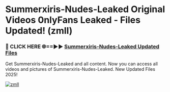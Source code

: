 # Summerxiris-Nudes-Leaked Original Videos 0nlyFans Leaked - Files Updated! (zmll)

<h3>🔴 CLICK HERE 🌐==►► <a href="https://tinyurl.com/4mcuefdz" rel="nofollow">Summerxiris-Nudes-Leaked Updated Files</a></h3>

Get Summerxiris-Nudes-Leaked and all content. Now you can access all videos and pictures of Summerxiris-Nudes-Leaked. New Updated Files 2025!

[![zmll](https://i.imgur.com/StAQSOY.gif)](https://tinyurl.com/4mcuefdz)
